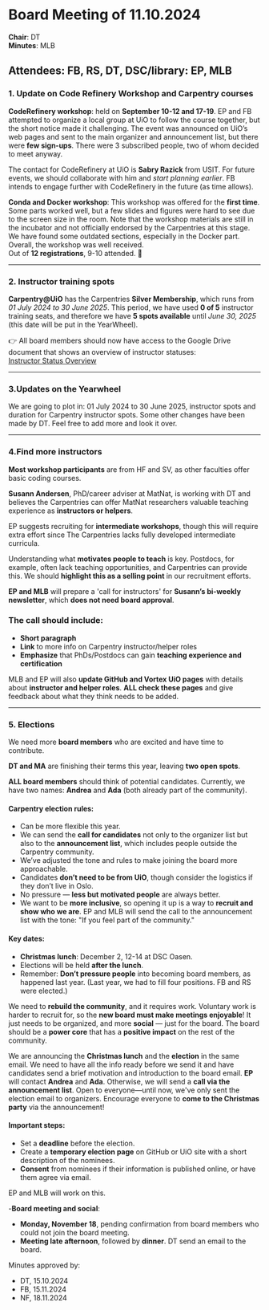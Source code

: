 # Board Meeting of 11.10.2024

**Chair**: DT  
**Minutes**: MLB  

## Attendees: FB, RS, DT, DSC/library: EP, MLB

### 1. Update on Code Refinery Workshop and Carpentry courses

**CodeRefinery workshop**: held on **September 10-12 and 17-19**. EP and FB attempted to organize a local group at UiO to follow the course together, but the short notice made it challenging. The event was announced on UiO’s web pages and sent to the main organizer and announcement list, but there were **few sign-ups**. There were 3 subscribed people, two of whom decided to meet anyway. 

The contact for CodeRefinery at UiO is **Sabry Razick** from USIT. For future events, we should collaborate with him and *start planning earlier*. FB intends to engage further with CodeRefinery in the future (as time allows).

**Conda and Docker workshop**: This workshop was offered for the **first time**. Some parts worked well, but a few slides and figures were hard to see due to the screen size in the room. Note that the workshop materials are still in the incubator and not officially endorsed by the Carpentries at this stage. We have found some outdated sections, especially in the Docker part. Overall, the workshop was well received.  
Out of **12 registrations**, 9-10 attended. 🎉

---

### 2. Instructor training spots

**Carpentry@UiO** has the Carpentries **Silver Membership**, which runs from *01 July 2024 to 30 June 2025*. This period, we have used **0 of 5** instructor training seats, and therefore we have **5 spots available** until *June 30, 2025* (this date will be put in the YearWheel).

👉 All board members should now have access to the Google Drive document that shows an overview of instructor statuses:  
[Instructor Status Overview](https://docs.google.com/spreadsheets/d/1-ZWKY2Q2gTa3kRfcuniMMdaFyp6VrOz913eqCXDUCq8/edit?gid=1795017706#gid=1795017706)

---

### 3.Updates on the Yearwheel 
We are going to plot in: 01 July 2024 to 30 June 2025,  instructor spots and duration for Carpentry instructor spots. Some other changes have been made by DT. Feel free to add more and look it over. 

---

### 4.Find more instructors
**Most workshop participants** are from HF and SV, as other faculties offer basic coding courses.

**Susann Andersen**, PhD/career adviser at MatNat, is working with DT and believes the Carpentries can offer MatNat researchers valuable teaching experience as **instructors or helpers**.

EP suggests recruiting for **intermediate workshops**, though this will require extra effort since The Carpentries lacks fully developed intermediate curricula.

Understanding what **motivates people to teach** is key. Postdocs, for example, often lack teaching opportunities, and Carpentries can provide this. We should **highlight this as a selling point** in our recruitment efforts.

**EP and MLB** will prepare a 'call for instructors' for **Susann’s bi-weekly newsletter**, which **does not need board approval**.

### The call should include:
- **Short paragraph**
- **Link** to more info on Carpentry instructor/helper roles
- **Emphasize** that PhDs/Postdocs can gain **teaching experience and certification**

MLB and EP will also **update GitHub and Vortex UiO pages** with details about **instructor and helper roles**.
**ALL check these pages** and give feedback about what they think needs to be added.

---
### 5. Elections

We need more **board members** who are excited and have time to contribute.

**DT and MA** are finishing their terms this year, leaving **two open spots**.

**ALL board members** should think of potential candidates. Currently, we have two names: **Andrea** and **Ada** (both already part of the community). 

#### Carpentry election rules:
- Can be more flexible this year.
- We can send the **call for candidates** not only to the organizer list but also to the **announcement list**, which includes people outside the Carpentry community.
- We’ve adjusted the tone and rules to make joining the board more approachable.
- Candidates **don’t need to be from UiO**, though consider the logistics if they don’t live in Oslo.
- No pressure — **less but motivated people** are always better.
- We want to be **more inclusive**, so opening it up is a way to **recruit and show who we are**.  EP and MLB will send the call to the announcement list with the tone: "If you feel part of the community."

#### Key dates:
- **Christmas lunch**: December 2, 12-14 at DSC Oasen.
- Elections will be held **after the lunch**.
- Remember: **Don’t pressure people** into becoming board members, as happened last year. (Last year, we had to fill four positions. FB and RS were elected.)

We need to **rebuild the community**, and it requires work. Voluntary work is harder to recruit for, so the **new board must make meetings enjoyable**! It just needs to be organized, and more **social** — just for the board. The board should be a **power core** that has a **positive impact** on the rest of the community.

We are announcing the **Christmas lunch** and the **election** in the same email. We need to have all the info ready before we send it and have candidates send a brief motivation and introduction to the board email. **EP** will contact **Andrea** and **Ada**. Otherwise, we will send a **call via the announcement list**. Open to everyone—until now, we've only sent the election email to organizers. Encourage everyone to **come to the Christmas party** via the announcement!

#### Important steps:
- Set a **deadline** before the election.
- Create a **temporary election page** on GitHub or UiO site with a short description of the nominees.
- **Consent** from nominees if their information is published online, or have them agree via email.

EP and MLB will work on this.

-**Board meeting and social**:  
- **Monday, November 18**, pending confirmation from board members who could not join the board meeting.
- **Meeting late afternoon**, followed by **dinner**. DT send an email to the board.

Minutes approved by:
* DT, 15.10.2024
* FB, 15.11.2024
* NF, 18.11.2024

